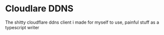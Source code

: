 # Cloudlare DDNS

The shitty cloudflare ddns client i made for myself to use, painful stuff as a typescript writer